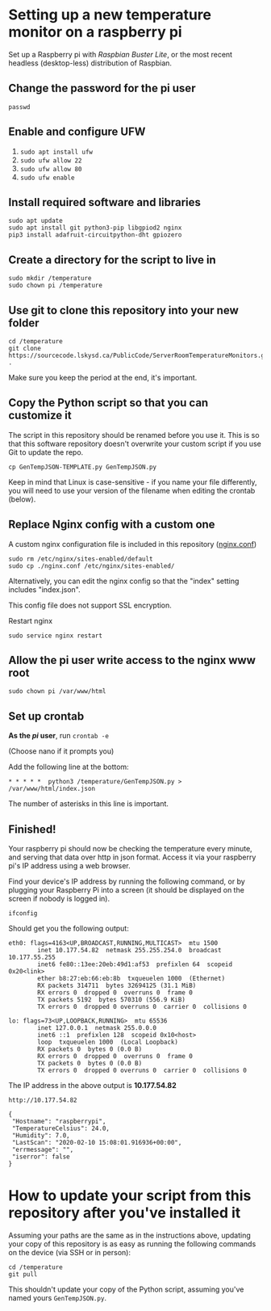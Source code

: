 # Setting up a new temperature monitor on a raspberry pi

Set up a Raspberry pi with *Raspbian Buster Lite*, or the most recent headless (desktop-less) distribution of Raspbian.

## Change the password for the pi user

```
passwd
```

## Enable and configure UFW
1. `sudo apt install ufw`
2. `sudo ufw allow 22`
3. `sudo ufw allow 80`
4. `sudo ufw enable`

## Install required software and libraries

```
sudo apt update
sudo apt install git python3-pip libgpiod2 nginx
pip3 install adafruit-circuitpython-dht gpiozero
```

## Create a directory for the script to live in
```
sudo mkdir /temperature
sudo chown pi /temperature
```

## Use git to clone this repository into your new folder
```
cd /temperature
git clone https://sourcecode.lskysd.ca/PublicCode/ServerRoomTemperatureMonitors.git .
```
Make sure you keep the period at the end, it's important.

## Copy the Python script so that you can customize it
The script in this repository should be renamed before you use it. This is so that this software repository doesn't overwrite your custom script if you use Git to update the repo.

```
cp GenTempJSON-TEMPLATE.py GenTempJSON.py
```

Keep in mind that Linux is case-sensitive - if you name your file differently, you will need to use your version of the filename when editing the crontab (below).

## Replace Nginx config with a custom one
A custom nginx configuration file is included in this repository ([nginx.conf](nginx.conf))
```
sudo rm /etc/nginx/sites-enabled/default
sudo cp ./nginx.conf /etc/nginx/sites-enabled/
```
Alternatively, you can edit the nginx config so that the "index" setting includes "index.json".

This config file does not support SSL encryption.

Restart nginx
```
sudo service nginx restart
```
## Allow the pi user write access to the nginx www root

```
sudo chown pi /var/www/html
```

## Set up crontab
**As the *pi* user**, run `crontab -e`

(Choose nano if it prompts you)

Add the following line at the bottom:
```
* * * * *  python3 /temperature/GenTempJSON.py > /var/www/html/index.json
```
The number of asterisks in this line is important.

## Finished!

Your raspberry pi should now be checking the temperature every minute, and serving that data over http in json format. Access it via your raspberry pi's IP address using a web browser.

Find your device's IP address by running the following command, or by plugging your Raspberry Pi into a screen (it should be displayed on the screen if nobody is logged in).
```
ifconfig
```
Should get you the following output:
```
eth0: flags=4163<UP,BROADCAST,RUNNING,MULTICAST>  mtu 1500
        inet 10.177.54.82  netmask 255.255.254.0  broadcast 10.177.55.255
        inet6 fe80::13ee:20eb:49d1:af53  prefixlen 64  scopeid 0x20<link>
        ether b8:27:eb:66:eb:8b  txqueuelen 1000  (Ethernet)
        RX packets 314711  bytes 32694125 (31.1 MiB)
        RX errors 0  dropped 0  overruns 0  frame 0
        TX packets 5192  bytes 570310 (556.9 KiB)
        TX errors 0  dropped 0 overruns 0  carrier 0  collisions 0

lo: flags=73<UP,LOOPBACK,RUNNING>  mtu 65536
        inet 127.0.0.1  netmask 255.0.0.0
        inet6 ::1  prefixlen 128  scopeid 0x10<host>
        loop  txqueuelen 1000  (Local Loopback)
        RX packets 0  bytes 0 (0.0 B)
        RX errors 0  dropped 0  overruns 0  frame 0
        TX packets 0  bytes 0 (0.0 B)
        TX errors 0  dropped 0 overruns 0  carrier 0  collisions 0

```
The IP address in the above output is **10.177.54.82**

```
http://10.177.54.82
```

```
{
 "Hostname": "raspberrypi",
 "TemperatureCelsius": 24.0,
 "Humidity": 7.0,
 "LastScan": "2020-02-10 15:08:01.916936+00:00",
 "errmessage": "",
 "iserror": false
}
```

# How to update your script from this repository after you've installed it

Assuming your paths are the same as in the instructions above, updating your copy of this repository is as easy as running the following commands on the device (via SSH or in person):

```
cd /temperature
git pull
```

This shouldn't update your copy of the Python script, assuming you've named yours `GenTempJSON.py`.